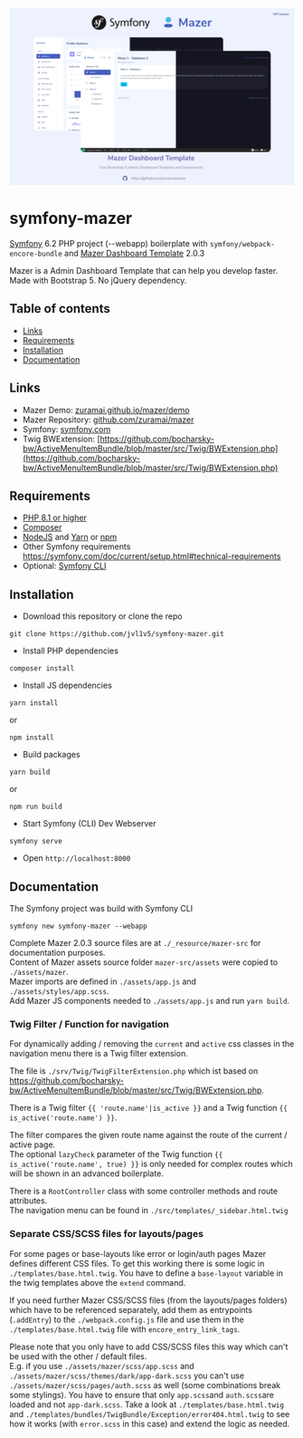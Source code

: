 ![Mazer Screenshot](screenshot.png)

# symfony-mazer
[Symfony](https://symfony.com/) 6.2 PHP project (--webapp) boilerplate with `symfony/webpack-encore-bundle` and [Mazer Dashboard Template](https://github.com/zuramai/mazer) 2.0.3

Mazer is a Admin Dashboard Template that can help you develop faster. Made with Bootstrap 5. No jQuery dependency.

## Table of contents

- [Links](#links)
- [Requirements](#requirements)
- [Installation](#installation)
- [Documentation](#documentation)

## Links
- Mazer Demo: [zuramai.github.io/mazer/demo](https://zuramai.github.io/mazer/demo)
- Mazer Repository: [github.com/zuramai/mazer](https://github.com/zuramai/mazer)
- Symfony: [symfony.com](https://symfony.com)
- Twig BWExtension: [https://github.com/bocharsky-bw/ActiveMenuItemBundle/blob/master/src/Twig/BWExtension.php](https://github.com/bocharsky-bw/ActiveMenuItemBundle/blob/master/src/Twig/BWExtension.php)

## Requirements
- [PHP 8.1 or higher](https://www.php.net/manual/en/install.php)
- [Composer](https://getcomposer.org/download)
- [NodeJS](https://nodejs.org/en/download/) and [Yarn](https://classic.yarnpkg.com/en/) or [npm](https://docs.npmjs.com/downloading-and-installing-node-js-and-npm)
- Other Symfony requirements https://symfony.com/doc/current/setup.html#technical-requirements
- Optional: [Symfony CLI](https://symfony.com/download)

## Installation
- Download this repository or clone the repo
```
git clone https://github.com/jvl1v5/symfony-mazer.git
```
- Install PHP dependencies
```
composer install
```
- Install JS dependencies
```
yarn install
```
or
```
npm install
```
- Build packages

```
yarn build
```
or

```
npm run build
```

- Start Symfony (CLI) Dev Webserver
```
symfony serve
```
-  Open `http://localhost:8000`


## Documentation
The Symfony project was build with Symfony CLI
```
symfony new symfony-mazer --webapp
```
Complete Mazer 2.0.3 source files are at `./_resource/mazer-src` for documentation purposes.  
Content of Mazer assets source folder `mazer-src/assets` were copied to `./assets/mazer`.  
Mazer imports are defined in `./assets/app.js` and `./assets/styles/app.scss`.  
Add Mazer JS components needed to `./assets/app.js` and run `yarn build`.  


### Twig Filter / Function for navigation
For dynamically adding / removing the `current` and `active` css classes in the navigation menu there is a Twig filter extension.

The file is `./srv/Twig/TwigFilterExtension.php` which ist based on https://github.com/bocharsky-bw/ActiveMenuItemBundle/blob/master/src/Twig/BWExtension.php.

There is a Twig filter `{{ 'route.name'|is_active }}` and a Twig function `{{ is_active('route.name') }}`.

The filter compares the given route name against the route of the current / active page.  
The optional `lazyCheck` parameter of the Twig function `{{ is_active('route.name', true) }}` is only needed for complex routes which will be shown in an advanced boilerplate.

There is a `RootController` class with some controller methods and route attributes.  
The navigation menu can be found in `./src/templates/_sidebar.html.twig`


### Separate CSS/SCSS files for layouts/pages
For some pages or base-layouts like error or login/auth pages Mazer defines different CSS files.
To get this working there is some logic in `./templates/base.html.twig`.
You have to define a `base-layout` variable in the twig templates above the `extend` command.

If you need further Mazer CSS/SCSS files (from the layouts/pages folders) which have to be referenced separately,
add them as entrypoints (`.addEntry`) to the `./webpack.config.js` file and use them in the `./templates/base.html.twig` file
with `encore_entry_link_tags`.

Please note that you only have to add CSS/SCSS files this way which can't be used with the other / default files.  
E.g. if you use `./assets/mazer/scss/app.scss` and `./assets/mazer/scss/themes/dark/app-dark.scss` you can't use
`./assets/mazer/scss/pages/auth.scss` as well (some combinations break some stylings). You have to ensure that only `app.scss`and
`auth.scss`are loaded and not `app-dark.scss`. Take a look at `./templates/base.html.twig` and `./templates/bundles/TwigBundle/Exception/error404.html.twig`
to see how it works (with `error.scss` in this case) and extend the logic as needed. 